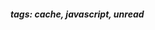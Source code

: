 <!-- Please prefix the notes with the date as in [22/12/2020] -->

##### tags: cache, javascript, unread